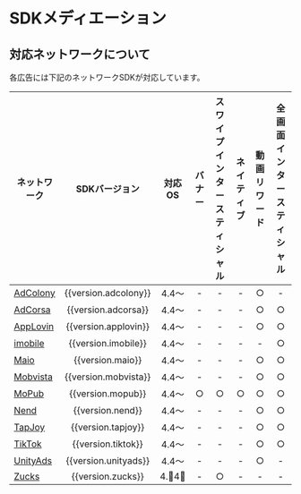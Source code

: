 
# SDKメディエーション

## 対応ネットワークについて

各広告には下記のネットワークSDKが対応しています。

ネットワーク|SDKバージョン|対応OS| バナー | スワイプインタースティシャル | ネイティブ | 動画リワード | 全画面インタースティシャル
---|:-:|:-:|:-:|:-:|:-:|:-:|:-:
[AdColony](adcolony.md)|{{version.adcolony}}|4.4〜| - | - | - | ○ | -
[AdCorsa](adcorsa.md)  |{{version.adcorsa}} |4.4〜| - | - | - | ○ | ○
[AppLovin](applovin.md)|{{version.applovin}}|4.4〜| - | - | - | ○ | ○
[imobile](imobile.md)  |{{version.imobile}} |4.4〜| - | - | - | - | ○
[Maio](maio.md)        |{{version.maio}}    |4.4〜| - | - | - | ○ | ○
[Mobvista](mobvista.md)|{{version.mobvista}}|4.4〜| - | - | - | ○ | ○
[MoPub](mopub.md)      |{{version.mopub}}   |4.4〜| ○ | ○ | ○ | ○ | ○
[Nend](nend.md)        |{{version.nend}}    |4.4〜| - | - | - | ○ | ○
[TapJoy](tapjoy.md)    |{{version.tapjoy}}  |4.4〜| - | - | - | ○ | ○
[TikTok](tiktok.md)    |{{version.tiktok}}  |4.4〜| - | - | - | ○ | ○
[UnityAds](unityads.md)|{{version.unityads}}|4.4〜| - | - | - | ○ | -
[Zucks](zucks.md)      |{{version.zucks}}   |4.4〜| - | ○ | - | - | -
